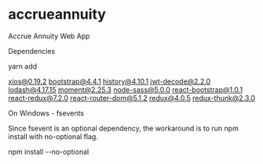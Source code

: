# accrueannuity
Accrue Annuity Web App



Dependencies


yarn add

xios@0.19.2 
bootstrap@4.4.1 
history@4.10.1 
jwt-decode@2.2.0 
lodash@4.17.15 
moment@2.25.3 
node-sass@5.0.0
react-bootstrap@1.0.1 
react-redux@7.2.0 
react-router-dom@5.1.2 
redux@4.0.5 
redux-thunk@2.3.0


On Windows - fsevents

Since fsevent is an optional dependency, the workaround is to run npm install with no-optional flag.

npm install --no-optional
